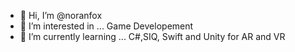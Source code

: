 - 👋 Hi, I’m @noranfox
- 👀 I’m interested in ... Game Developement
- 🌱 I’m currently learning ... C#,SIQ, Swift and Unity for AR and VR


<!---
noranfox/noranfox is a ✨ special ✨ repository because its `README.md` (this file) appears on your GitHub profile.
You can click the Preview link to take a look at your changes.
--->
